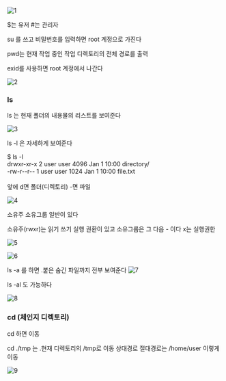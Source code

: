 
![1](https://github.com/fxzz/CentOS/assets/3148006/488747f1-6ef5-44fb-aafb-8d226e1776f4)

$는 유저  #는 관리자




su 를 쓰고 비밀번호를 입력하면 root 계정으로 가진다

pwd는 현재 작업 중인 작업 디렉토리의 전체 경로를 출력

exid를 사용하면 root 계정에서 나간다

![2](https://github.com/fxzz/CentOS/assets/3148006/36c04c15-3ea2-46a9-af0a-749005eb9009)


### ls

ls 는 현재 폴더의 내용물의 리스트를 보여준다

![3](https://github.com/fxzz/CentOS/assets/3148006/82d27e85-cf97-40ee-88c6-53536565a8a8)


ls -l 은 자세하게 보여준다

$ ls -l
<br>
drwxr-xr-x 2 user user 4096 Jan  1 10:00 directory/
<br>
-rw-r--r-- 1 user user 1024 Jan  1 10:00 file.txt
<br><br>
앞에 d면 폴더(디렉토리) -면 파일

![4](https://github.com/fxzz/CentOS/assets/3148006/4deb0b51-b395-4254-89cd-126197aa182d)




소유주 소유그룹 일반이 있다

소유주(rwxr)는 읽기 쓰기 실행 권환이 있고 소유그룹은 그 다음 - 이다 x는 실행권한

![5](https://github.com/fxzz/CentOS/assets/3148006/bc823221-4586-4d1f-ad2c-95272c448ca7)

![6](https://github.com/fxzz/CentOS/assets/3148006/1082a924-f2c1-417f-bf6a-e78d95a546f1)


ls -a 를 하면 .붙은 숨긴 파일까지 전부 보여준다
![7](https://github.com/fxzz/CentOS/assets/3148006/9321465e-6277-4e5f-9301-a6f67b5968c6)


ls -al 도 가능하다


![8](https://github.com/fxzz/CentOS/assets/3148006/bc74ca7d-23be-43fa-9832-85cf9fc312d7)




### cd (체인지 디렉토리)

cd 하면 이동

cd ./tmp 는 .현재 디렉토리의 /tmp로 이동 상대경로
절대경로는 /home/user 이렇게 이동

![9](https://github.com/fxzz/CentOS/assets/3148006/1fed7e74-9f0c-4ecb-b9f7-566605ef03d0)



